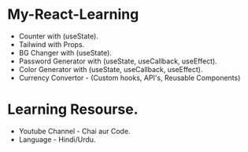 # My-React-Learning

- Counter with (useState).
- Tailwind with Props.
- BG Changer with (useState).
- Password Generator with (useState, useCallback, useEffect).
- Color Generator with (useState, useCallback, useEffect).
- Currency Convertor - (Custom hooks, API's, Reusable Components)

# Learning Resourse.

- Youtube Channel - Chai aur Code.
- Language - Hindi/Urdu.
